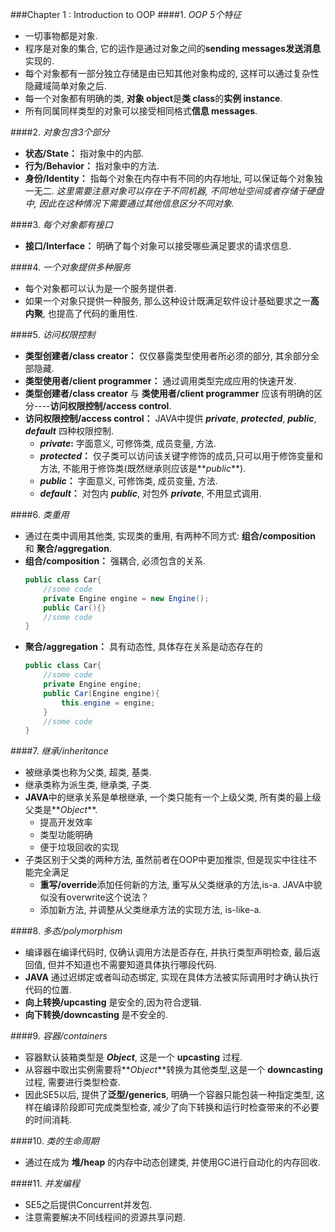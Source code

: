 ###Chapter 1 : Introduction to OOP
####1. _OOP 5个特征_
+ 一切事物都是对象.
+ 程序是对象的集合, 它的运作是通过对象之间的**sending messages发送消息**实现的.
+ 每个对象都有一部分独立存储是由已知其他对象构成的, 这样可以通过复杂性隐藏域简单对象之后.
+ 每一个对象都有明确的类, **对象 object**是**类 class**的**实例 instance**.
+ 所有同属同样类型的对象可以接受相同格式**信息 messages**.

####2. _对象包含3个部分_
+ **状态/State：** 指对象中的内部.
+ **行为/Behavior：** 指对象中的方法.
+ **身份/Identity：** 指每个对象在内存中有不同的内存地址, 可以保证每个对象独一无二. _这里需要注意对象可以存在于不同机器, 不同地址空间或者存储于硬盘中, 因此在这种情况下需要通过其他信息区分不同对象._

####3. _每个对象都有接口_
+ **接口/Interface：** 明确了每个对象可以接受哪些满足要求的请求信息.

####4. _一个对象提供多种服务_
+ 每个对象都可以认为是一个服务提供者.
+ 如果一个对象只提供一种服务, 那么这种设计既满足软件设计基础要求之一**高内聚**, 也提高了代码的重用性.

####5. _访问权限控制_
+ **类型创建者/class creator：** 仅仅暴露类型使用者所必须的部分, 其余部分全部隐藏.
+ **类型使用者/client programmer：** 通过调用类型完成应用的快速开发.
+ **类型创建者/class creator** 与 **类使用者/client programmer** 应该有明确的区分----**访问权限控制/access control**.
+ **访问权限控制/access control：** JAVA中提供 **_private_**, **_protected_**, **_public_**, **_default_** 四种权限控制.
    + **_private_:** 字面意义, 可修饰类, 成员变量, 方法.
    + **_protected_：** 仅子类可以访问该关键字修饰的成员,只可以用于修饰变量和方法, 不能用于修饰类(既然继承则应该是**_public_**).
    + **_public_：** 字面意义, 可修饰类, 成员变量, 方法.
    + **_default_：** 对包内 **_public_**, 对包外 **_private_**, 不用显式调用.

####6. _类重用_
+ 通过在类中调用其他类, 实现类的重用, 有两种不同方式: **组合/composition** 和 **聚合/aggregation**.
+ **组合/composition：** 强耦合, 必须包含的关系.
  ```Java
  public class Car{
      //some code
      private Engine engine = new Engine();
      public Car(){}
      //some code
  }
  ```
+ **聚合/aggregation：** 具有动态性, 具体存在关系是动态存在的
  ```java
  public class Car{
      //some code
      private Engine engine;
      public Car(Engine engine){
          this.engine = engine;
      }
      //some code
  }
  ```
  
####7. _继承/inheritance_
+ 被继承类也称为父类, 超类, 基类.
+ 继承类称为派生类, 继承类, 子类.
+ **JAVA**中的继承关系是单根继承, 一个类只能有一个上级父类, 所有类的最上级父类是**_Object_**.
    + 提高开发效率
    + 类型功能明确
    + 便于垃圾回收的实现
+ 子类区别于父类的两种方法, 虽然前者在OOP中更加推崇, 但是现实中往往不能完全满足
    + **重写/override**添加任何新的方法, 重写从父类继承的方法,is-a. JAVA中貌似没有overwrite这个说法？
    + 添加新方法, 并调整从父类继承方法的实现方法, is-like-a.

####8. _多态/polymorphism_
+ 编译器在编译代码时, 仅确认调用方法是否存在, 并执行类型声明检查, 最后返回值, 但并不知道也不需要知道具体执行哪段代码.
+ **JAVA** 通过迟绑定或者叫动态绑定, 实现在具体方法被实际调用时才确认执行代码的位置.
+ **向上转换/upcasting** 是安全的,因为符合逻辑.
+ **向下转换/downcasting** 是不安全的.

####9. _容器/containers_
+ 容器默认装箱类型是 **_Object_**, 这是一个 **upcasting** 过程.
+ 从容器中取出实例需要将**_Object_**转换为其他类型,这是一个 **downcasting** 过程, 需要进行类型检查.
+ 因此SE5以后, 提供了**泛型/generics**, 明确一个容器只能包装一种指定类型, 这样在编译阶段即可完成类型检查, 减少了向下转换和运行时检查带来的不必要的时间消耗.

####10. _类的生命周期_
+ 通过在成为 **堆/heap** 的内存中动态创建类, 并使用GC进行自动化的内存回收.

####11. _并发编程_
+ SE5之后提供Concurrent并发包.
+ 注意需要解决不同线程间的资源共享问题.
